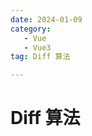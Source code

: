 ```yaml
---
date: 2024-01-09
category: 
   - Vue
   - Vue3
tag: Diff 算法

---
```


# Diff 算法

<script>



</script>